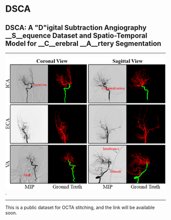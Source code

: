 # DSCA
## DSCA: A "D"igital Subtraction Angiography __S__equence Dataset and Spatio-Temporal Model for __C__erebral __A__rtery Segmentation
****
![image](https://github.com/jiongzhang-john/DSCA/blob/main/images/label.png). 
****
This is a public dataset for OCTA stitching, and the link will be available soon.
